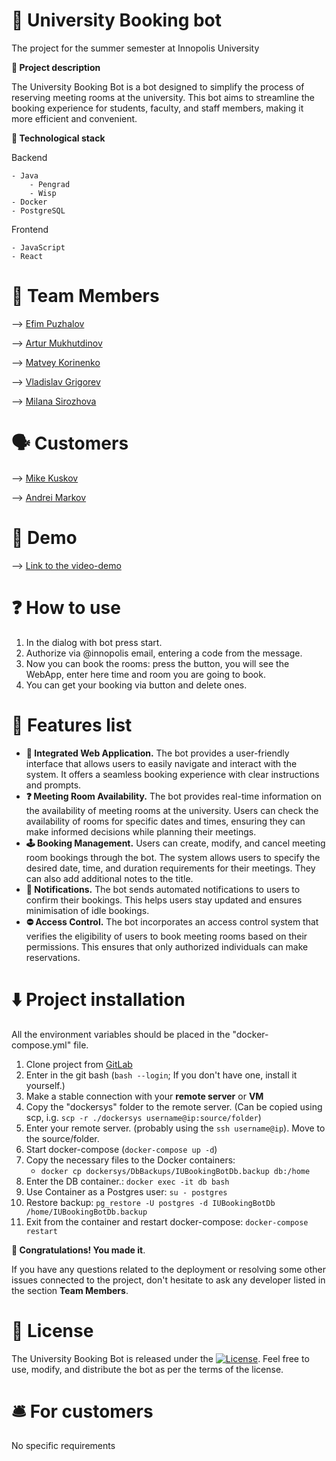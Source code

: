 # 🤖 University Booking bot

The project for the summer semester at Innopolis University

**📝 Project description**

The University Booking Bot is a bot designed to simplify the process of reserving meeting rooms at the university. This bot aims to streamline the booking experience for students, faculty, and staff members, making it more efficient and convenient.

**💼 Technological stack**

Backend
    
    - Java
        - Pengrad
        - Wisp
    - Docker
    - PostgreSQL

Frontend
    
    - JavaScript
    - React


# 👥 Team Members

—> [Efim Puzhalov](https://t.me/yeaphm) 

—> [Artur Mukhutdinov](https://t.me/CatOrLeader)

—> [Matvey Korinenko](https://t.me/m0t9_tg)

—> [Vladislav Grigorev](https://t.me/VLADISLAVVV777)

—> [Milana Sirozhova](https://t.me/milana_sirozhova)

# 🗣️ Customers
—> [Mike Kuskov](https://t.me/unaimillan)

—> [Andrei Markov](https://t.me/markovav_official)

# 🎥 Demo
—> [Link to the video-demo](https://drive.google.com/file/d/1b423BXN7o6m5BD7tpkNmLw-ZNgBF_vhw/view?usp=drive_link)


# ❓ How to use
1. In the dialog with bot press start.
2. Authorize via @innopolis email, entering a code from the message.
3. Now you can book the rooms: press the button, you will see the WebApp, enter here time and room you are going to book.
4. You can get your booking via button and delete ones.


# 🎇 Features list
- **📲 Integrated Web Application.** The bot provides a user-friendly interface that allows users to easily navigate and interact with the system. It offers a seamless booking experience with clear instructions and prompts.
- **❓ Meeting Room Availability.** The bot provides real-time information on the availability of meeting rooms at the university. Users can check the availability of rooms for specific dates and times, ensuring they can make informed decisions while planning their meetings.
- **🕹️ Booking Management.** Users can create, modify, and cancel meeting room bookings through the bot. The system allows users to specify the desired date, time, and duration requirements for their meetings. They can also add additional notes to the title.
- **📣 Notifications.** The bot sends automated notifications to users to confirm their bookings. This helps users stay updated and ensures minimisation of idle bookings.
- **⛔️ Access Control.** The bot incorporates an access control system that verifies the eligibility of users to book meeting rooms based on their permissions. This ensures that only authorized individuals can make reservations.


# ⬇️ Project installation
All the environment variables should be placed in the "docker-compose.yml" file.
1. Clone project from [GitLab](https://gitlab.pg.innopolis.university/ubb-cs-03-swp/ubb-cs-03.git)
2. Enter in the git bash (`bash --login`; If you don't have one, install it yourself.)
3. Make a stable connection with your **remote server** or **VM**
4. Copy the "dockersys" folder to the remote server. (Can be copied using scp, i.g. `scp -r ./dockersys username@ip:source/folder`)
5. Enter your remote server. (probably using the `ssh username@ip`). Move to the source/folder.
6. Start docker-compose (`docker-compose up -d`)
7. Copy the necessary files to the Docker containers:
    - `docker cp dockersys/DbBackups/IUBookingBotDb.backup db:/home`
8. Enter the DB container.: `docker exec -it db bash`
9. Use Container as a Postgres user: `su - postgres`
10. Restore backup: `pg_restore -U postgres -d IUBookingBotDb /home/IUBookingBotDb.backup`
11. Exit from the container and restart docker-compose: `docker-compose restart`

**🎉 Congratulations! You made it**. 

If you have any questions related to the deployment or resolving some other issues connected to the project, don't hesitate to ask any developer listed in the section **Team Members**.


# 🪪 License
The University Booking Bot is released under the [![License](https://img.shields.io/badge/License-MIT-blue.svg)](LICENSE). Feel free to use, modify, and distribute the bot as per the terms of the license.

# 🛎️ For customers

No specific requirements

